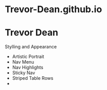 # Trevor-Dean.github.io
# Trevor Dean
Stylling and Appearance
* Artistic Portrait
* Nav Menu
* Nav Highlights
* Sticky Nav
* Striped Table Rows
*